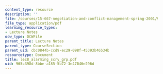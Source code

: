 ```yaml
---
content_type: resource
description: ''
file: /courses/15-667-negotiation-and-conflict-management-spring-2001/965c398d8bbea1855b723e47046e296d_lec8_alarming_scry_grp.pdf
file_type: application/pdf
learning_resource_types:
- Lecture Notes
ocw_type: OCWFile
parent_title: Lecture Notes
parent_type: CourseSection
parent_uid: cbc0844b-ccd9-ec29-098f-45393b46b34b
resourcetype: Document
title: lec8_alarming_scry_grp.pdf
uid: 965c398d-8bbe-a185-5b72-3e47046e296d
---
```

